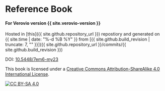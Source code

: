 # Reference Book

#### For Verovio version {{ site.verovio-version }}

Hosted in [this]({{ site.github.repository_url }}) repostiory and generated on {{ site.time | date: "%-d %B %Y" }} from [{{ site.github.build_revision | truncate: 7, "" }}]({{ site.github.repository_url }}/commits/{{ site.github.build_revision }})

DOI: [10.5448/7em6-my23](https://doi.org/10.5448/7em6-my23)

This book is licensed under a
[Creative Commons Attribution-ShareAlike 4.0 International License][cc-by-sa].

[![CC BY-SA 4.0][cc-by-sa-image]][cc-by-sa]

[cc-by-sa]: http://creativecommons.org/licenses/by-sa/4.0/
[cc-by-sa-image]: https://licensebuttons.net/l/by-sa/4.0/88x31.png
[cc-by-sa-shield]: https://img.shields.io/badge/License-CC%20BY--SA%204.0-lightgrey.svg
